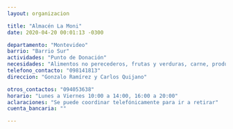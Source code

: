 ```yaml
---
layout: organizacion

title: "Almacén La Moni"
date: 2020-04-20 00:01:13 -0300

departamento: "Montevideo"
barrio: "Barrio Sur"
actividades: "Punto de Donación"
necesidades: "Alimentos no perecederos, frutas y verduras, carne, productos sanitarios (tapabocas, guantes, alcohol en gel, detergente,etc), recipientes o tuppers"
telefono_contacto: "098141813"
direccion: "Gonzalo Ramírez y Carlos Quijano"

otros_contactos: "094053638"
horario: "Lunes a Viernes 10:00 a 14:00, 16:00 a 20:00"
aclaraciones: "Se puede coordinar telefónicamente para ir a retirar"
cuenta_bancaria: ""

---
```

